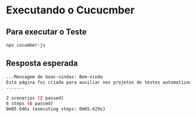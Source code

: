 # Executando o Cucucmber

## Para executar o Teste

```bash
npx cucumber-js
```

## Resposta esperada

```bash
...Mensagem de boas-vindas: Bem-vindo
Esta página foi criada para auxiliar nos projetos de testes automatizados.
.......

2 scenarios (2 passed)
6 steps (6 passed)
0m05.646s (executing steps: 0m05.629s)
```

